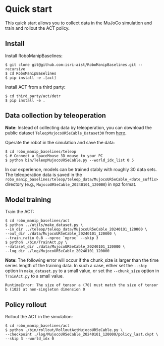 # Quick start
This quick start allows you to collect data in the MuJoCo simulation and train and rollout the ACT policy.

## Install
Install RoboManipBaselines:
```console
$ git clone git@github.com:isri-aist/RoboManipBaselines.git --recursive
$ cd RoboManipBaselines
$ pip install -e .[act]
```

Install ACT from a third party:
```console
$ cd third_party/act/detr
$ pip install -e .
```

## Data collection by teleoperation
**Note**: Instead of collecting data by teleoperation, you can download the public dataset `TeleopMujocoUR5eCable_Dataset30` from [here](./dataset_list.md#Demonstrations-in-MuJoCo-environments).

Operate the robot in the simulation and save the data:
```console
$ cd robo_manip_baselines/teleop
$ # Connect a SpaceMouse 3D mouse to your PC
$ python bin/TeleopMujocoUR5eCable.py --world_idx_list 0 5
```
In our experience, models can be trained stably with roughly 30 data sets.
The teleoperation data is saved in the `robo_manip_baselines/teleop/teleop_data/MujocoUR5eCable_<date_suffix>` directory (e.g., `MujocoUR5eCable_20240101_120000`) in npz format.

## Model training
Train the ACT:
```console
$ cd robo_manip_baselines/act
$ python ../utils/make_dataset.py \
--in_dir ../teleop/teleop_data/MujocoUR5eCable_20240101_120000 \
--out_dir ./data/MujocoUR5eCable_20240101_120000 \
--train_ratio 0.8 --nproc `nproc` --skip 3
$ python ./bin/TrainAct.py \
--dataset_dir ./data/MujocoUR5eCable_20240101_120000 \
--log_dir ./log/MujocoUR5eCable_20240101_120000
```
**Note**: The following error will occur if the chunk_size is larger than the time series length of the training data.
In such a case, either set the `--skip` option in `make_dataset.py` to a small value, or set the `--chunk_size` option in `TrainAct.py` to a small value.
```console
RuntimeError: The size of tensor a (70) must match the size of tensor b (102) at non-singleton dimension 0
```

## Policy rollout
Rollout the ACT in the simulation:
```console
$ cd robo_manip_baselines/act
$ python ./bin/rollout/RolloutActMujocoUR5eCable.py \
--checkpoint ./log/MujocoUR5eCable_20240101_120000/policy_last.ckpt \
--skip 3 --world_idx 0
```
